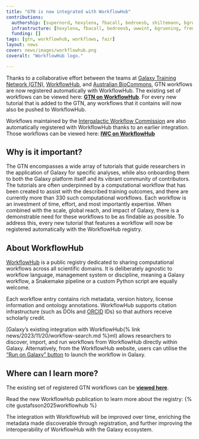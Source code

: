 ```yaml
---
title: "GTN is now integrated with WorkflowHub"
contributions:
  authorship: [supernord, hexylena, fbacall, bedroesb, shiltemann, bgruening, frederikcoppens, CaroleGoble]
  infrastructure: [hexylena, fbacall, bedroesb, uwwint, bgruening, frederikcoppens, CaroleGoble]
  funding: []
tags: [gtn, workflowhub, workflows, fair]
layout: news
cover: news/images/workflowhub.png
coveralt: "WorkflowHub logo."

---
```


Thanks to a collaborative effort between the teams at [Galaxy Training Network (GTN)](https://training.galaxyproject.org/), [WorkflowHub](https://workflowhub.eu/), and [Australian BioCommons](https://www.biocommons.org.au/), GTN workflows are now registered automatically with WorkflowHub. The existing set of workflows can be viewed here: [**GTN on WorkflowHub**](https://workflowhub.eu/projects/12/workflows). For every new tutorial that is added to the GTN, any workflows that it contains will now also be pushed to WorkflowHub.

Workflows maintained by the [Intergalactic Workflow Commission](https://iwc.galaxyproject.org) are also automatically registered with WorkflowHub thanks to an earlier integration. Those workflows can be viewed here: [**IWC on WorkflowHub**](https://workflowhub.eu/projects/33#workflows)

## Why is it important?

The GTN encompasses a wide array of tutorials that guide researchers in the application of Galaxy for specific analyses, while also onboarding them to both the Galaxy platform itself and its vibrant community of contributors. The tutorials are often underpinned by a computational workflow that has been created to assist with the described training outcomes, and there are currently more than 330 such computational workflows. Each workflow is an investment of time, effort, and most importantly expertise. When combined with the scale, global reach, and impact of Galaxy, there is a demonstrable need for these workflows to be as findable as possible. To address this, every new tutorial that features a workflow will now be registered automatically with the WorkflowHub registry.

## About WorkflowHub

[WorkflowHub](https://workflowhub.eu/) is a public registry dedicated to sharing computational workflows across all scientific domains. It is deliberately agnostic to workflow language, management system or discipline, meaning a Galaxy workflow, a Snakemake pipeline or a custom Python script are equally welcome.

Each workflow entry contains rich metadata, version history, license information and ontology annotations. WorkflowHub supports citation infrastructure (such as DOIs and [ORCID](https://orcid.org/) IDs) so that authors receive scholarly credit.

[Galaxy’s existing integration with WorkflowHub{% link news/2023/11/20/workflow-search.md %}ml) allows researchers to discover, import, and run workflows from WorkflowHub directly within Galaxy. Alternatively, from the WorkflowHub website, users can utilise the [“Run on Galaxy” button](https://galaxyproject.org/news/2023-11-13-run-in-galaxy-button-workflowhub/) to launch the workflow in Galaxy.
## Where can I learn more?

The existing set of registered GTN workflows can be [**viewed here**](https://workflowhub.eu/projects/12/workflows).

Read the new WorkflowHub publication to learn more about the registry: {% cite gustafsson2025workflowhub %}

The integration with WorkflowHub will be improved over time, enriching the metadata made discoverable through registration, and further improving the interoperability of WorkflowHub with the Galaxy ecosystem.
